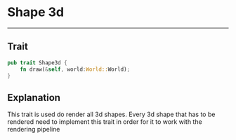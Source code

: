 # Shape 3d
---
## Trait
````rust
pub trait Shape3d {
    fn draw(&self, world:World::World);
}
````
## Explanation
This trait is used do render all 3d shapes. Every 3d shape that has to be rendered need to implement this trait in order for it to work with the rendering pipeline